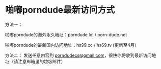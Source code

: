# 啪嘟porndude最新访问方式


方法一：

啪嘟porndude的海外永久地址：porndude.lol     /    porn-dude.net


啪嘟porndude的最新国内访问地址：hs99.cc      /    hs69.tv          (更新至4月）




方法二：
发送任意内容到 porndudecs@gmail.com，很快你将收到最新访问地址（请注意邮箱里的垃圾邮件）
